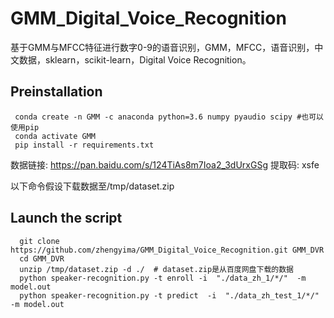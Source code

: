 # GMM_Digital_Voice_Recognition

基于GMM与MFCC特征进行数字0-9的语音识别，GMM，MFCC，语音识别，中文数据，sklearn，scikit-learn，Digital Voice Recognition。


## Preinstallation
```
 conda create -n GMM -c anaconda python=3.6 numpy pyaudio scipy #也可以使用pip
 conda activate GMM
 pip install -r requirements.txt
```

数据链接: https://pan.baidu.com/s/124TiAs8m7Ioa2_3dUrxGSg 提取码: xsfe

以下命令假设下载数据至/tmp/dataset.zip


## Launch the script
```
  git clone https://github.com/zhengyima/GMM_Digital_Voice_Recognition.git GMM_DVR
  cd GMM_DVR
  unzip /tmp/dataset.zip -d ./  # dataset.zip是从百度网盘下载的数据
  python speaker-recognition.py -t enroll -i  "./data_zh_1/*/"  -m model.out
  python speaker-recognition.py -t predict  -i  "./data_zh_test_1/*/"  -m model.out
  
```

